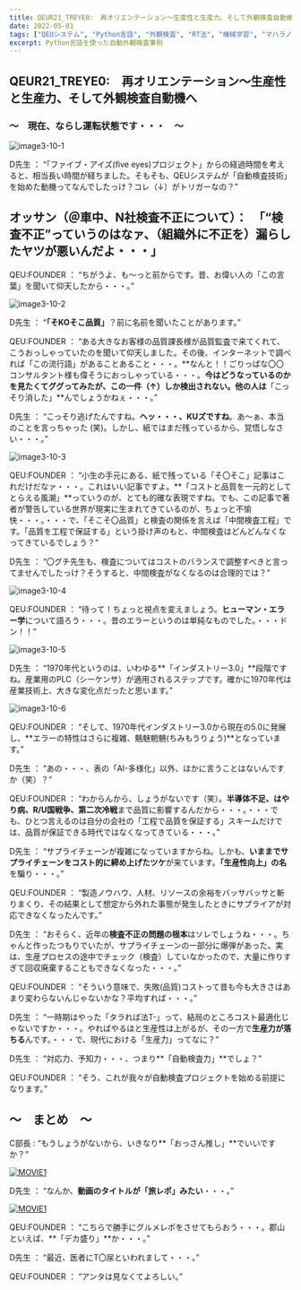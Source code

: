 ```yaml
---
title: QEUR21_TREYE0:　再オリエンテーション～生産性と生産力、そして外観検査自動機へ
date: 2022-05-01
tags: ["QEUシステム", "Python言語", "外観検査", "RT法", "機械学習", "マハラノビス距離", "DX", "Blender"]
excerpt: Python言語を使った自動外観検査事例
---
```


## QEUR21_TREYE0:　再オリエンテーション～生産性と生産力、そして外観検査自動機へ

### ～　現在、ならし運転状態です・・・　～

![image3-10-1](/2022-05-01-QEUR21_TREYE0/image3-10-1.jpg)

D先生 ： “「ファイブ・アイズ(five eyes)プロジェクト」からの経過時間を考えると、相当長い時間が経ちました。そもそも、QEUシステムが「自動検査技術」を始めた動機ってなんでしたっけ？コレ（↓）がトリガーなの？”

## オッサン（＠車中、N社検査不正について）：　「“検査不正”っていうのはなァ、（組織外に不正を）漏らしたヤツが悪いんだよ・・・」

QEU:FOUNDER ： “ちがうよ、も～っと前からです。昔、お偉い人の「この言葉」を聞いて仰天したから・・・。”

![image3-10-2](/2022-05-01-QEUR21_TREYE0/image3-10-2.jpg)

D先生 ： “**「そKOそこ品質」**？前に名前を聞いたことがあります。”

QEU:FOUNDER ： “ある大きなお客様の品質課長様が品質監査で来てくれて、こうおっしゃっていたのを聞いて仰天しました。その後、インターネットで調べれば「この流行語」があることあること・・・。**なんと！！ごりっぱな〇〇コンサルタント様も偉そうにおっしゃっている・・・。**今はどうなっているのかを見たくてググってみたが、この一件（↑）しか検出されない。他の人は**「こっそり消した」**んでしょうかねぇ・・・。”

D先生 ： “こっそり逃げたんですね。**ヘッ・・・、KUズですね**。あ～ぁ、本当のことを言っちゃった (笑)。しかし、紙ではまだ残っているから、覚悟しなさい・・・。”

![image3-10-3](/2022-05-01-QEUR21_TREYE0/image3-10-3.jpg)

QEU:FOUNDER ： “小生の手元にある、紙で残っている「そ〇そこ」記事はこれだけだなァ・・・。これはいい記事ですよ。**「コストと品質を一元的としてとらえる風潮」**っていうのが、とても的確な表現ですね。でも、この記事で著者が警告している世界が現実に生まれてきているのが、ちょっと不愉快・・・。・・・で、「そこそ〇品質」と検査の関係を言えば「中間検査工程」です。「品質を工程で保証する」という掛け声のもと、中間検査はどんどんなくなってきているでしょう？”

D先生 ： “〇グチ先生も、検査についてはコストのバランスで調整すべきと言ってませんでしたっけ？そうすると、中間検査がなくなるのは合理的では？”

![image3-10-4](/2022-05-01-QEUR21_TREYE0/image3-10-4.jpg)

QEU:FOUNDER ： “待って！ちょっと視点を変えましょう。**ヒューマン・エラー学**について語ろう・・・。昔のエラーというのは単純なものでした。・・・ドン！！”

![image3-10-5](/2022-05-01-QEUR21_TREYE0/image3-10-5.jpg)

D先生 ： “1970年代というのは、いわゆる**「インダストリー3.0」**段階ですね。産業用のPLC（シーケンサ）が適用されるステップです。確かに1970年代は産業技術上、大きな変化点だったと思います。”

![image3-10-6](/2022-05-01-QEUR21_TREYE0/image3-10-6.jpg)

QEU:FOUNDER ： “そして、1970年代インダストリー3.0から現在の5.0に発展し、**エラーの特性はさらに複雑、魑魅魍魎(ちみもうりょう)**となっています。”

D先生 ： “あの・・・、表の「AI-多様化」以外、ほかに言うことはないんですか（笑）？”

QEU:FOUNDER ： “わからんから、しょうがないです（笑）。**半導体不足、はやり病、R/U国戦争、第二次冷戦**まで品質に影響するんだから・・・。・・・でも、ひとつ言えるのは自分の会社の「工程で品質を保証する」スキームだけでは、品質が保証できる時代ではなくなってきている・・・。”

D先生 ： “サプライチェーンが複雑になっていますからね。しかも、**いままでサプライチェーンをコスト的に締め上げたツケ**が来ています。**「生産性向上」の名**を騙り・・・。”

QEU:FOUNDER ： “製造ノウハウ、人材、リソースの余裕をバッサバッサと斬りまくり、その結果として想定から外れた事態が発生したときにサプライアが対応できなくなったんです。”

D先生 ： “おそらく、近年の**検査不正の問題の根本**はソレでしょうね・・・。ちゃんと作ったつもりでいたが、サプライチェーンの一部分に爆弾があった。実は、生産プロセスの途中でチェック（検査）していなかったので、大量に作りすぎて回収廃棄することもできなくなった・・・。”

QEU:FOUNDER ： “そういう意味で、失敗(品質)コストって昔も今も大きさはあまり変わらないんじゃないかな？平均すれば・・・。”

D先生 ： “一時期はやった「タラれば法T-」って、結局のところコスト最適化じゃないですか・・・。やればやるほと生産性は上がるが、その一方で**生産力が落ちる**んです。・・・で、現代における「生産力」ってなに？”

D先生 ： “対応力、予知力・・・、つまり**「自動検査力」**でしょ？”

QEU:FOUNDER ： “そう、これが我々が自動検査プロジェクトを始める前提になります。”

## ～　まとめ　～

C部長 : “もうしょうがないから、いきなり**「おっさん推し」**でいいですか？”

[![MOVIE1](http://img.youtube.com/vi/tD-GlVnqVdQ/0.jpg)](http://www.youtube.com/watch?v=tD-GlVnqVdQ "福島県郡山市開成山大神宮にやってきた！")

D先生 ： “なんか、**動画のタイトルが「旅レポ」みたい**・・・。”

[![MOVIE1](http://img.youtube.com/vi/xCP6nEsqhIc/0.jpg)](http://www.youtube.com/watch?v=xCP6nEsqhIc "デカ盛りの聖地【福島県郡山市　みたか食堂】大食いの猛者が集うレジェンド食堂")

QEU:FOUNDER ： “こちらで勝手にグルメレポをさせてもらおう・・・。郡山といえば、**「デカ盛り」**か・・・。”

D先生 ： “最近、医者にT〇尿といわれまして・・・。”

QEU:FOUNDER ： “アンタは見なくてよろしい。”
